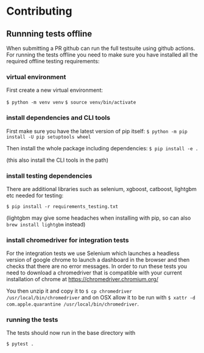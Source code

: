 # Contributing

## Runnning tests offline

When submitting a PR github can run the full testsuite using github actions. For running the tests offline you
need to make sure you have installed all the required offline testing requirements:

### virtual environment

First create a new virtual environment:

`$ python -m venv venv`
`$ source venv/bin/activate`

### install dependencies and CLI tools

First make sure you have the latest version of pip itself: 
`$ python -m pip install -U pip setuptools wheel`

Then install the whole package including dependencies:
`$ pip install -e .`

(this also install the CLI tools in the path)

### install testing dependencies

There are additional libraries such as selenium, xgboost, catboost, lightgbm etc needed for testing:

`$ pip install -r requirements_testing.txt`

(lightgbm may give some headaches when installing with pip, so can also `brew install lightgbm` instead)

### install chromedriver for integration tests

For the integration tests we use Selenium which launches a headless version of google chrome to launch a dashboard
in the browser and then checks that there are no error messages. In order to run these tests you need to download
a chromedriver that is compatible with your current installation of chrome at https://chromedriver.chromium.org/

You then unzip it and copy it to `$ cp chromedriver /usr/local/bin/chromedriver`
and on OSX allow it to be run with `$ xattr -d com.apple.quarantine /usr/local/bin/chromedriver`.

### running the tests

The tests should now run in the base directory with

`$ pytest .`